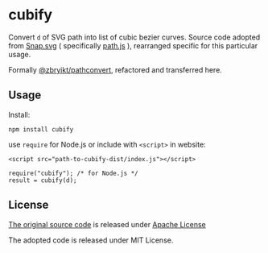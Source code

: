 # cubify

Convert `d` of SVG path into list of cubic bezier curves. Source code adopted from [Snap.svg](https://snapsvg.io) ( specifically [path.js](https://github.com/adobe-webplatform/Snap.svg/blob/b365287722a72526000ac4bfcf0ce4cac2faa015/src/path.js#L918) ), rearranged specific for this particular usage.

Formally [@zbryikt/pathconvert](https://github.com/zbryikt/pathconvert), refactored and transferred here.


## Usage

Install:

    npm install cubify


use `require` for Node.js or include with `<script>` in website:

    <script src="path-to-cubify-dist/index.js"></script>

    require("cubify"); /* for Node.js */
    result = cubify(d);
    

## License

[The original source code](https://github.com/adobe-webplatform/Snap.svg/blob/b365287722a72526000ac4bfcf0ce4cac2faa015/src/path.js#L918) is released under [Apache License](https://raw.githubusercontent.com/loadingio/cubify/master/LICENSE)

The adopted code is released under MIT License.
